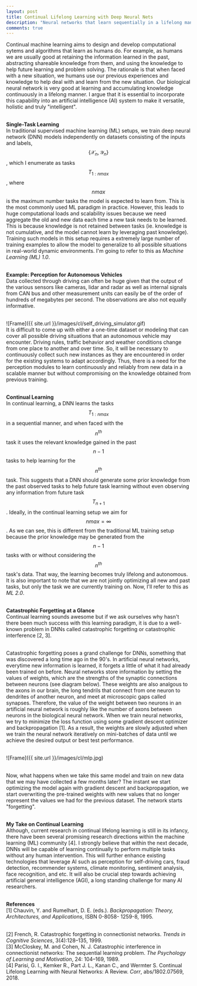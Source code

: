 ```yaml
---
layout: post
title: Continual Lifelong Learning with Deep Neural Nets
description: "Neural networks that learn sequentially in a lifelong manner without catastrophic forgetting."
comments: true
---
```


Continual machine learning aims to design and develop computational sytems and
algorithms that learn as humans do. For example, as humans we are usually good
at retaining the information learned in the past, abstracting shareable
knowledge from them, and using the knowledge to help future learning and problem
solving. The rationale is that when faced with a new situation, we humans use
our previous experiences and knowledge to help deal with and learn from the new
situation. Our biological neural network is very good at learning and
accumulating knowledge continuously in a lifelong manner. I argue that it is
essential to incorporate this capability into an artificial intelligence (AI)
system to make it versatile, holistic and truly "intelligent".

<br /> <b>Single-Task Learning</b> <br /> In traditional supervised machine
learning (ML) setups, we train deep neural network (DNN) models independently on
datasets consisting of the inputs and labels, $$\{\mathcal{X}_n,
\mathcal{Y}_n\}$$, which I enumerate as tasks $$T_{1:nmax}$$, where $$nmax$$ is
the maximum number tasks the model is expected to learn from. This is the most
commonly used ML paradigm in practice. However, this leads to huge computational
loads and scalability issues because we need aggregate the old and new data each
time a new task needs to be learned. This is because knowledge is not retained
between tasks (ie. knowledge is not cumulative, and the model cannot learn by
leveraging past knowledge). Training such models in this setup requires a
extremely large number of training examples to allow the model to generalize to
all possible situations in real-world dynamic environments. I'm going to refer
to this as <i>Machine Learning (ML) 1.0</i>.

<br /> <b>Example: Perception for Autonomous Vehicles</b> <br /> Data collected
through driving can often be huge given that the output of the various sensors
like cameras, lidar and radar as well as internal signals from CAN bus and other
measurement units can easily be of the order of hundreds of megabytes per
second. The observations are also not equally informative. 

<br />
![Frame]({{ site.url }}/images/cl/self_driving_simulator.gif)

<br />
It is difficult to come up with either a one-time dataset or modeling that can
cover all possible driving situations that an autonomous vehicle may encounter.
Driving rules, traffic behavior and weather conditions change from one place to
another and over time. So, it will be necessary to continuously collect such new
instances as they are encountered in order for the existing systems to adapt
accordingly. Thus, there is a need for the perception modules to learn
continuously and reliably from new data in a scalable manner but without
compromising on the knowledge obtained from previous training. 

<br /> <b>Continual Learning</b> <br /> In continual learning, a DNN learns the
tasks $$T_{1:nmax}$$ in a sequential manner, and when faced with the $$n^{th}$$
task it uses the relevant knowledge gained in the past $$n-1$$ tasks to help
learning for the $$n^{th}$$ task. This suggests that a DNN should generate some
prior knowledge from the past observed tasks to help future task learning
without even observing any information from future task $$T_{n+1}$$. Ideally, in
the continual learning setup we aim for $$nmax = \infty$$.  As we can see, this
is different from the traditional ML training setup because the prior knowledge
may be generated from the $$n-1$$ tasks with or without considering the
$$n^{th}$$ task's data. That way, the learning becomes truly lifelong and
autonomous. It is also important to note that we are not jointly optimizing all
new and past tasks, but only the task we are currently training on. Now, I'll
refer to this as <i>ML 2.0</i>.

<br /> <b>Catastrophic Forgetting at a Glance</b> <br /> Continual learning
sounds awesome but if we ask ourselves why hasn't there been much success with
this learning paradigm, it is due to a well-known problem in DNNs called
catastrophic forgetting or catastrophic interference [2, 3]. 

<br /> Catastrophic forgetting poses a grand challenge for DNNs, something that
was discovered a long time ago in the 90's. In artificial neural networks,
everytime new information is learned, it forgets a little of what it had already
been trained on before. Neural networks store information by setting the values
of weights, which are the strengths of the synaptic connections between neurons
(see diagram below). These weights are also analgous to the axons in our brain,
the long tendrils that connect from one neuron to dendrites of another neuron,
and meet at microscopic gaps called synapses. Therefore, the value of the weight
between two neurons in an artificial neural network is roughly like the number
of axons between neurons in the biological neural network. When we train neural
networks, we try to minimize the loss function using some gradient descent
optimizer and backpropagation [1]. As a result, the weights are slowly adjusted when
we train the neural network iteratively on mini-batches of data until we achieve
the desired output or best test performance. 

<br />
![Frame]({{ site.url }}/images/cl/mlp.jpg)

<br /> Now, what happens when we take this same model and train on new data that
we may have collected a few months later? The instant we start optimizing the
model again with gradient descent and backpropagation, we start overwriting the
pre-trained weights with new values that no longer represent the values we had
for the previous dataset. The network starts "forgetting".

<br /> <b>My Take on Continual Learning</b> <br /> Although, current research in
continual lifelong learning is still in its infancy, there have been several
promising research directions within the machine learning (ML) community [4]. I
strongly believe that within the next decade, DNNs will be capable of learning
continually to perform multiple tasks without any human intervention. This will
further enhance existing technologies that leverage AI such as perception for
self-driving cars, fraud detection, recommender systems, climate monitoring,
sentiment analysis, face recognition, and etc. It will also be crucial step
towards achieving artificial general intelligence (AGI), a long standing
challenge for many AI researchers.

<br /><b>References</b><br/>
[1] Chauvin, Y. and Rumelhart, D. E. (eds.). <i>Backpropagation: Theory, Architectures, and Applications</i>, ISBN 0-8058- 1259-8, 1995.

<br />
[2] French, R. Catastrophic forgetting in connectionist networks. <i>Trends in Cognitive Sciences</i>, 3(4):128–135, 1999.

<br />
[3] McCloskey, M. and Cohen, N. J. Catastrophic interference in connectionist networks: The sequential learning problem. <i>The Psychology of Learning and Motivation</i>, 24: 104–169, 1989.

<br/>
[4] Parisi, G. I., Kemker R., Part J. L., Kanan C., and Wermter S. Continual Lifelong Learning with
Neural Networks: A Review. <i>Corr</i>, abs/1802.07569, 2018.